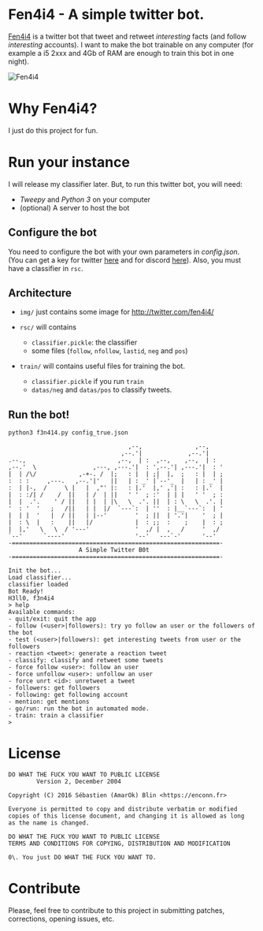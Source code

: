 # Fen4i4 - A simple twitter bot.

[Fen4i4](https://enconn.fr/project/fenrir.php) is a twitter bot that tweet and retweet _interesting_ facts (and follow _interesting_ accounts). I want to make the bot trainable on any computer (for example a i5 2xxx and 4Gb of RAM are enough to train this bot in one night).

![Fen4i4](https://enconn.fr/images/project/fenrir/home.jpg)

# Why Fen4i4?

I just do this project for fun.

# Run your instance

I will release my classifier later. But, to run this twitter bot, you will need:

- _Tweepy_ and _Python 3_ on your computer
- (optional) A server to host the bot

## Configure the bot

You need to configure the bot with your own parameters in _config.json_. (You can get a key for twitter [here](https://apps.twitter.com/) and for discord [here](https://discordapp.com/developers/docs/topics/oauth2)). Also, you must have a classifier in `rsc`.

## Architecture

- `img/` just contains some image for <http://twitter.com/fen4i4/>
- `rsc/` will contains

  - `classifier.pickle`: the classifier
  - some files (`follow`, `nfollow`, `lastid`, `neg` and `pos`)

- `train/` will contains useful files for training the bot.

  - `classifier.pickle` if you run `train`
  - `datas/neg` and `datas/pos` to classify tweets.

## Run the bot!

```
python3 f3n414.py config_true.json

                                  ,--,               ,--,
                                ,--.'|             ,--.'|
.--.,                          ,--,  | :  ,--,    ,--,  | :
,--.'  \                ,---, ,---.'|  : ',--.'| ,---.'|  : '
|  | /\/            ,-+-. /  |;   : |  | ;|  |,  ;   : |  | ;
:  : :     ,---.   ,--.'|'   ||   | : _' |`--'_  |   | : _' |
:  | |-,  /     \ |   |  ,"' |:   : |.'  |,' ,'| :   : |.'  |
|  : :/| /    /  ||   | /  | ||   ' '  ; :'  | | |   ' '  ; :
|  |  .'.    ' / ||   | |  | |\   \  .'. ||  | : \   \  .'. |
'  : '  '   ;   /||   | |  |/  `---`:  | ''  : |__`---`:  | '
|  | |  '   |  / ||   | |--'        '  ; ||  | '.'|    '  ; |
|  : \  |   :    ||   |/            |  : ;;  :    ;    |  : ;
|  |,'   \   \  / '---'             '  ,/ |  ,   /     '  ,/
`--'      `----'                    '--'   ---`-'      '--'
-===========================================================-
                    A Simple Twitter B0t
-===========================================================-

Init the bot...
Load classifier...
classifier loaded
Bot Ready!
H3ll0, f3n4i4
> help
Available commands:
- quit/exit: quit the app
- follow (<user>|followers): try yo follow an user or the followers of the bot
- test (<user>|followers): get interesting tweets from user or the followers
- reaction <tweet>: generate a reaction tweet
- classify: classify and retweet some tweets
- force follow <user>: follow an user
- force unfollow <user>: unfollow an user
- force unrt <id>: unretweet a tweet
- followers: get followers
- following: get following account
- mention: get mentions
- go/run: run the bot in automated mode.
- train: train a classifier
>
```

# License

```
DO WHAT THE FUCK YOU WANT TO PUBLIC LICENSE
        Version 2, December 2004

Copyright (C) 2016 Sébastien (AmarOk) Blin <https://enconn.fr>

Everyone is permitted to copy and distribute verbatim or modified
copies of this license document, and changing it is allowed as long
as the name is changed.

DO WHAT THE FUCK YOU WANT TO PUBLIC LICENSE
TERMS AND CONDITIONS FOR COPYING, DISTRIBUTION AND MODIFICATION

0\. You just DO WHAT THE FUCK YOU WANT TO.
```

# Contribute

Please, feel free to contribute to this project in submitting patches, corrections, opening issues, etc.
